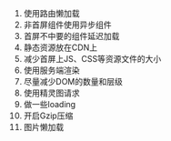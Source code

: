 
1. 使用路由懒加载
2. 非首屏组件使用异步组件
3. 首屏不中要的组件延迟加载
4. 静态资源放在CDN上
5. 减少首屏上JS、CSS等资源文件的大小
6. 使用服务端渲染
7. 尽量减少DOM的数量和层级
8. 使用精灵图请求
9. 做一些loading
10. 开启Gzip压缩
11. 图片懒加载